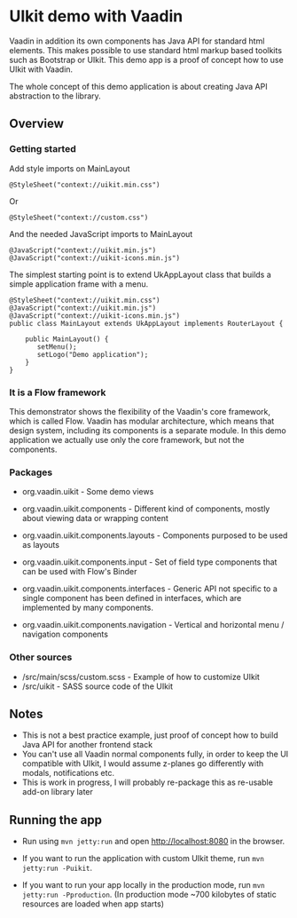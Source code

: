 # UIkit demo with Vaadin

Vaadin in addition its own components has Java API for standard html elements. This makes possible to use standard html markup based toolkits such as Bootstrap or UIkit. This demo app is a proof of concept how to use UIkit with Vaadin.

The whole concept of this demo application is about creating Java API abstraction to the library.

## Overview

### Getting started

Add style imports on MainLayout

    @StyleSheet("context://uikit.min.css")

Or

    @StyleSheet("context://custom.css")


And the needed JavaScript imports to MainLayout

    @JavaScript("context://uikit.min.js")
    @JavaScript("context://uikit-icons.min.js")

The simplest starting point is to extend UkAppLayout class that builds a simple application frame with a menu.

    @StyleSheet("context://uikit.min.css")
    @JavaScript("context://uikit.min.js")
    @JavaScript("context://uikit-icons.min.js")
    public class MainLayout extends UkAppLayout implements RouterLayout {

        public MainLayout() {
           setMenu();
           setLogo("Demo application");
        }
    }

### It is a Flow framework

This demonstrator shows the flexibility of the Vaadin's core framework, which is called Flow. Vaadin has modular architecture, which means that design system, including its components is a separate module. In this demo application we actually use only the core framework, but not the components.

### Packages

* org.vaadin.uikit - Some demo views

* org.vaadin.uikit.components - Different kind of components, mostly about viewing data or wrapping content

* org.vaadin.uikit.components.layouts - Components purposed to be used as layouts

* org.vaadin.uikit.components.input - Set of field type components that can be used with Flow's Binder

* org.vaadin.uikit.components.interfaces - Generic API not specific to a single component has been defined in interfaces, which are implemented by many components.

* org.vaadin.uikit.components.navigation - Vertical and horizontal menu / navigation components

### Other sources

* /src/main/scss/custom.scss - Example of how to customize UIkit 
* /src/uikit - SASS source code of the UIkit 

## Notes

* This is not a best practice example, just proof of concept how to build Java API for another frontend stack
* You can't use all Vaadin normal components fully, in order to keep the UI compatible with UIkit, I would assume z-planes go differently with modals, notifications etc.
* This is work in progress, I will probably re-package this as re-usable add-on library later

## Running the app

* Run using `mvn jetty:run` and open [http://localhost:8080](http://localhost:8080) in the browser.

* If you want to run the application with custom UIkit theme, run `mvn jetty:run -Puikit`.

* If you want to run your app locally in the production mode, run `mvn jetty:run -Pproduction`.
(In production mode ~700 kilobytes of static resources are loaded when app starts)
